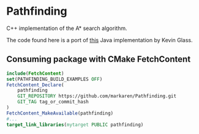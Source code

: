 # Pathfinding

C++ implementation of the A* search algorithm.

The code found here is a port of [this](https://cokeandcode.com/tutorials/tilemap2.html) Java implementation by Kevin Glass.


## Consuming package with CMake FetchContent

```cmake
include(FetchContent)
set(PATHFINDING_BUILD_EXAMPLES OFF)
FetchContent_Declare(
    pathfinding
    GIT_REPOSITORY https://github.com/markaren/Pathfinding.git
    GIT_TAG tag_or_commit_hash
)
FetchContent_MakeAvailable(pathfinding)
#...
target_link_libraries(mytarget PUBLIC pathfinding)
```
